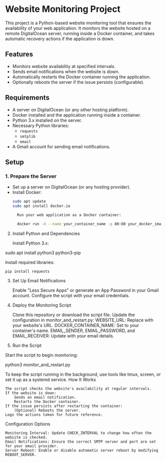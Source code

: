 
# Website Monitoring Project

This project is a Python-based website monitoring tool that ensures the availability of your web application. It monitors the website hosted on a remote DigitalOcean server, running inside a Docker container, and takes automatic recovery actions if the application is down.

## Features

- Monitors website availability at specified intervals.
- Sends email notifications when the website is down.
- Automatically restarts the Docker container running the application.
- Optionally reboots the server if the issue persists (configurable).

## Requirements

- A server on DigitalOcean (or any other hosting platform).
- Docker installed and the application running inside a container.
- Python 3.x installed on the server.
- Necessary Python libraries:
  - `requests`
  - `smtplib`
  - `email`
- A Gmail account for sending email notifications.

## Setup

### 1. Prepare the Server

- Set up a server on DigitalOcean (or any hosting provider).
- Install Docker:
  ```bash
  sudo apt update
  sudo apt install docker.io

    Run your web application as a Docker container:

    docker run -d --name your_container_name -p 80:80 your_docker_image

2. Install Python and Dependencies

    Install Python 3.x:

sudo apt install python3 python3-pip

Install required libraries:

    pip install requests

3. Set Up Email Notifications

    Enable "Less Secure Apps" or generate an App Password in your Gmail account.
    Configure the script with your email credentials.

4. Deploy the Monitoring Script

    Clone this repository or download the script file.
    Update the configuration in monitor_and_restart.py:
        WEBSITE_URL: Replace with your website's URL.
        DOCKER_CONTAINER_NAME: Set to your container's name.
        EMAIL_SENDER, EMAIL_PASSWORD, and EMAIL_RECEIVER: Update with your email details.

5. Run the Script

Start the script to begin monitoring:

python3 monitor_and_restart.py

To keep the script running in the background, use tools like tmux, screen, or set it up as a systemd service.
How It Works

    The script checks the website's availability at regular intervals.
    If the website is down:
        Sends an email notification.
        Restarts the Docker container.
    If the issue persists after restarting the container:
        (Optional) Reboots the server.
    Logs the actions taken for future reference.

Configuration Options

    Monitoring Interval: Update CHECK_INTERVAL to change how often the website is checked.
    Email Notifications: Ensure the correct SMTP server and port are set for your email provider.
    Server Reboot: Enable or disable automatic server reboot by modifying REBOOT_SERVER.
